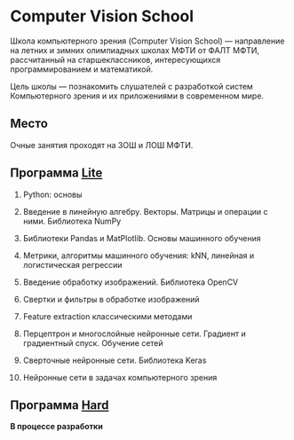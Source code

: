 # Computer Vision School

Школа компьютерного зрения (Computer Vision School) — направление на летних и зимних олимпиадных школах МФТИ от ФАЛТ МФТИ, рассчитанный на старшеклассников, интересующихся программированием и математикой.

Цель школы — познакомить слушателей с разработкой систем Компьютерного зрения и их приложениями в современном мире.

## Место

Очные занятия проходят на ЗОШ и ЛОШ МФТИ.

## Программа [Lite](https://github.com/ml-dafe/cv_mipt_olymp_school/tree/master/Lite)

1. Python: основы

2. Введение в линейную алгебру. Векторы. Матрицы и операции с ними. Библиотека NumPy

3. Библиотеки Pandas и MatPlotlib. Основы машинного обучения

5. Метрики, алгоритмы машинного обучения: kNN, линейная и логистическая регрессии

6. Введение обработку изображений. Библиотека OpenCV

7. Свертки и фильтры в обработке изображений

8. Feature extraction классическими методами

9. Перцептрон и многослойные нейронные сети. Градиент и градиентный спуск. Обучение сетей

10. Сверточные нейронные сети. Библиотека Keras

11. Нейронные сети в задачах компьютерного зрения


## Программа [Hard]()

__В процессе разработки__